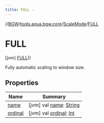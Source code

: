 ```yaml
---
title: FULL -
---
```

//[BGW](../../../../index.md)/[tools.aqua.bgw.core](../../index.md)/[ScaleMode](../index.md)/[FULL](index.md)



# FULL  
 [jvm] [FULL](index.md)()  


Fully automatic scaling to window size.

   


## Properties  
  
|  Name |  Summary | 
|---|---|
| <a name="tools.aqua.bgw.core/ScaleMode.FULL/name/#/PointingToDeclaration/"></a>[name](name.md)| <a name="tools.aqua.bgw.core/ScaleMode.FULL/name/#/PointingToDeclaration/"></a> [jvm] val [name](name.md): [String](https://kotlinlang.org/api/latest/jvm/stdlib/kotlin/-string/index.html)   <br>|
| <a name="tools.aqua.bgw.core/ScaleMode.FULL/ordinal/#/PointingToDeclaration/"></a>[ordinal](ordinal.md)| <a name="tools.aqua.bgw.core/ScaleMode.FULL/ordinal/#/PointingToDeclaration/"></a> [jvm] val [ordinal](ordinal.md): [Int](https://kotlinlang.org/api/latest/jvm/stdlib/kotlin/-int/index.html)   <br>|

